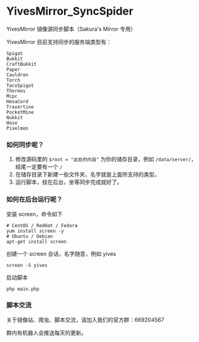 # YivesMirror_SyncSpider
YivesMirror 镜像源同步脚本（Sakura's Mirror 专用）

YivesMirror 目前支持同步的服务端类型有：
```
Spigot
Bukkit
CraftBukkit
Paper
Cauldron
Torch
TacoSpigot
Thermos
Mcpc
HexaCord
Travertine
PocketMine
Nukkit
Hose
Pixelmon
```
### 如何同步呢？

1. 修改源码里的 `$root = "此处的内容"` 为你的储存目录，例如 `/data/server/`，结尾一定要有一个 `/`
2. 在储存目录下新建一些文件夹，名字就是上面所支持的类型。
3. 运行脚本，挂在后台，坐等同步完成就好了。

### 如何在后台运行呢？

安装 screen，命令如下
```
# CentOS / RedHat / Fedora
yum install screen -y
# Ubuntu / Debian
apt-get install screen
```
创建一个 screen 会话，名字随意，例如 yives
```
screen -S yives
```
启动脚本
```
php main.php
```
### 脚本交流

关于镜像站、爬虫、脚本交流，请加入我们的官方群：669204567

群内有机器人会推送每天的更新。
